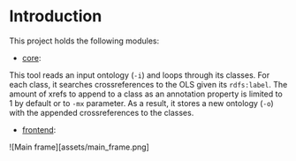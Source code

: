 # Introduction

This project holds the following modules:

* [core](/core):

This tool reads an input ontology (`-i`) and loops through its classes. For each class, it searches crossreferences to the OLS given its `rdfs:label`. The amount of xrefs to append to a class as an annotation property is limited to 1 by default or to `-mx` parameter. As a result, it stores a new ontology (`-o`) with the appended crossreferences to the classes.

* [frontend](/frontend):

![Main frame][assets/main_frame.png]